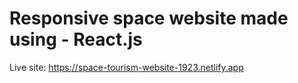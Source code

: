 # Responsive space website made using - React.js 

Live site: https://space-tourism-website-1923.netlify.app 



